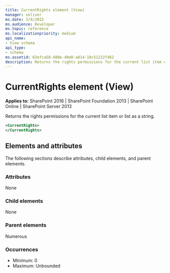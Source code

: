 ```yaml
---
title: CurrentRights element (View)
manager: soliver
ms.date: 3/9/2015
ms.audience: Developer
ms.topic: reference
ms.localizationpriority: medium
api_name:
- View schema
api_type:
- schema
ms.assetid: 63efca58-480e-40e0-a814-18c51222f462
description: Returns the rights permissions for the current list item or list as a string.
---
```


# CurrentRights element (View)

**Applies to:** SharePoint 2016 | SharePoint Foundation 2013 | SharePoint Online | SharePoint Server 2013

Returns the rights permissions for the current list item or list as a string.

```XML
<CurrentRights>
</CurrentRights>
```

## Elements and attributes

The following sections describe attributes, child elements, and parent elements.

### Attributes

None

### Child elements

None

### Parent elements

Numerous

### Occurrences

- Minimum: 0
- Maximum: Unbounded

<br/>
